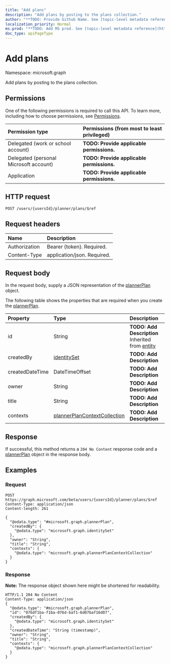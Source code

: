 ```yaml
---
title: "Add plans"
description: "Add plans by posting to the plans collection."
author: "**TODO: Provide Github Name. See [topic-level metadata reference](https://msgo.azurewebsites.net/add/document/guidelines/metadata.html#topic-level-metadata)**"
localization_priority: Normal
ms.prod: "**TODO: Add MS prod. See [topic-level metadata reference](https://msgo.azurewebsites.net/add/document/guidelines/metadata.html#topic-level-metadata)**"
doc_type: apiPageType
---
```


# Add plans

Namespace: microsoft.graph

Add plans by posting to the plans collection.

## Permissions
One of the following permissions is required to call this API. To learn more, including how to choose permissions, see [Permissions](/concepts/permissions-reference.md).

|Permission type|Permissions (from most to least privileged)|
|:---|:---|
|Delegated (work or school account)|**TODO: Provide applicable permissions.**|
|Delegated (personal Microsoft account)|**TODO: Provide applicable permissions.**|
|Application|**TODO: Provide applicable permissions.**|

## HTTP request
<!-- {
  "blockType": "ignored"
}
-->
``` http
POST /users/{usersId}/planner/plans/$ref
```

## Request headers
|Name|Description|
|:---|:---|
|Authorization|Bearer {token}. Required.|
|Content-Type|application/json. Required.|

## Request body
In the request body, supply a JSON representation of the [plannerPlan](../resources/plannerplan.md) object.

The following table shows the properties that are required when you create the [plannerPlan](../resources/plannerplan.md).

|Property|Type|Description|
|:---|:---|:---|
|id|String|**TODO: Add Description** Inherited from [entity](../resources/entity.md)|
|createdBy|[identitySet](../resources/identityset.md)|**TODO: Add Description**|
|createdDateTime|DateTimeOffset|**TODO: Add Description**|
|owner|String|**TODO: Add Description**|
|title|String|**TODO: Add Description**|
|contexts|[plannerPlanContextCollection](../resources/plannerplancontextcollection.md)|**TODO: Add Description**|



## Response
If successful, this method returns a `204 No Content` response code and a [plannerPlan](../resources/plannerplan.md) object in the response body.

## Examples

### Request
<!-- {
  "blockType": "request",
  "name": "create_plannerplan_from_"
}
-->
``` http
POST https://graph.microsoft.com/beta/users/{usersId}/planner/plans/$ref
Content-Type: application/json
Content-length: 261

{
  "@odata.type": "#microsoft.graph.plannerPlan",
  "createdBy": {
    "@odata.type": "microsoft.graph.identitySet"
  },
  "owner": "String",
  "title": "String",
  "contexts": {
    "@odata.type": "microsoft.graph.plannerPlanContextCollection"
  }
}
```

### Response
**Note:** The response object shown here might be shortened for readability.
<!-- {
  "blockType": "response",
  "truncated": true,
  "@odata.type": "microsoft.graph.plannerplan"
}
-->
``` http
HTTP/1.1 204 No Content
Content-Type: application/json
{
  "@odata.type": "#microsoft.graph.plannerPlan",
  "id": "076df1ba-f1ba-076d-baf1-6d07baf16d07",
  "createdBy": {
    "@odata.type": "microsoft.graph.identitySet"
  },
  "createdDateTime": "String (timestamp)",
  "owner": "String",
  "title": "String",
  "contexts": {
    "@odata.type": "microsoft.graph.plannerPlanContextCollection"
  }
}
```

